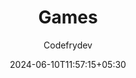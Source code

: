 ---
title: "Games"
author: "Codefrydev"
weight: 100
date: 2024-06-10T11:57:15+05:30
dateString: June 2024
description: "Games Article" 
keywords: ["Blog", "CFD", "NET" ,"Tutorials","Design","Games"]
hideMeta: true
---